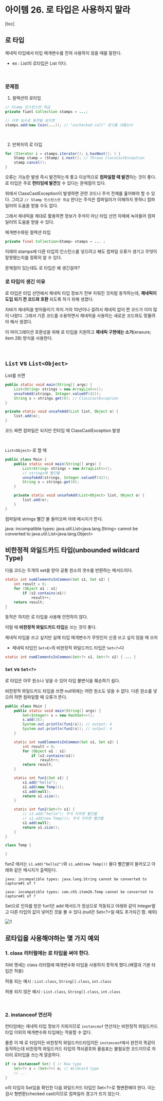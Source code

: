 # 아이템 26. 로 타입은 사용하지 말라

[toc]





## 로 타입

제네릭 타입에서 타입 매개변수를 전혀 사용하지 않을 때를 말한다.

- ex : List<E>의 로타입은 List 이다.

<br>



### 문제점

1. 컬렉션의 로타입

```java
// Stamp 인스턴스만 취급
private fianl Collection stamps = ...;

// 이후 실수로 동전을 넣으면
stamps.add(new Coin(...)); // "unchecked call" 경고를 내뱉는다
```

<br>

2. 반복자의 로 타입

```java
for (Iterator i = stamps.iterator(); i.hasNext(); ) {
	Stamp stamp = (Stamp) i.next(); // Throws ClassCastException
	stamp.cancel();
}
```



오류는 가능한 발생 즉시 발견하는게 좋고 이상적으로 **컴파일할 때 발견**하는 것이 좋다. 로 타입은 주로 **런타임에 발견**할 수 있다는 문제점이 있다.

위에서 ClassCastException이 발생하면 관련 코드나 주석 전체를 훑어봐야 할 수 있다. 그리고 `// Stamp 인스턴스만 취급` 한다는 주석은 컴파일러가 이해하지 못하니 컴파일러의 도움을 받을 수도 없다.

그래서 제네릭을 제대로 활용하면 정보가 주석이 아닌 타입 선언 자체에 녹아들어 컴파일러의 도움을 받을 수 있다.



매개변수화된 컬렉션 타입

```java
private final Collection<Stamp> stamps = ... ;
```

이래야 stamps에 다른 타입의 인스턴스를 넣으려고 해도 컴파일 오류가 생기고 무엇이 잘못됐는지를 정확히 알 수 있다.



문제점이 있는데도 로 타입은 왜 생긴걸까?



### 로 타입이 생긴 이유

로 타입은 타입 선언에서 제네릭 타입 정보가 전부 지워진 것처럼 동작하는데, **제네릭이 도입 되기 전 코드와 호환** 되도록 하기 위해 생겼다.

자바가 제네릭을 받아들이기 까지 거의 10년이나 걸려서 제네릭 없이 짠 코드가 이미 많이 나왔다. 그래서 기존 코드를 수용하면서 제네릭을 사용하는 새로운 코드와도 맞물려야 해서 생겼다.

이 마이그레이션 호환성을 위해 로 타입을 지원하고 **제네릭 구현에는 소거**(erasure; item 28) 방식을 사용한다.



<br>

## `List` vs `List<Object>`

List를 쓰면

```java
public static void main(String[] args) {
    List<String> strings = new ArrayList<>();
    unsafeAdd(strings, Integer.valueOf(42));
    String s = strings.get(0); // ClassCastException
}

private static void unsafeAdd(List list, Object o) {
    list.add(o);
}
```

코드 짜면 컴파일은 되지만 런타임 때 ClassCastException 발생

<br>

`List<Object>` 로 할 때

```java
public class Main {
    public static void main(String[] args) {
        List<String> strings = new ArrayList<>();
        // strings에 빨간불
        unsafeAdd(strings, Integer.valueOf(42));
        String s = strings.get(0);
    }

    private static void unsafeAdd(List<Object> list, Object o) {
        list.add(o);
    }
}
```

컴파일에 strings 빨간 불 들어오며 아래 메시지가 뜬다.

java: incompatible types: java.util.List<java.lang.String> cannot be converted to java.util.List<java.lang.Object>



## 비한정적 와일드카드 타입(unbounded wildcard Type)



다음 코드는 두개의 set을 받아 공통 원소의 갯수를 반환하는 메서드이다.

```java
static int numElementsInCommon(Set s1, Set s2) {
    int result = 0;
    for (Object o1 : s1)
        if (s2.contains(o1))
            result++;
    return result;
}
```

동작은 하지만 로 타입을 사용해 안전하지 않다.

이럴 때 **비한정적 와일드카드 타입**을 쓰는 것이 좋다.

제네릭 타입을 쓰고 싶지만 실제 타입 매개변수가 무엇인지 신경 쓰고 싶지 않을 때 쓰자

- 제네릭 타입인 `Set<E>`의 비한정적 와일드카드 타입은 `Set<?>`다

```java
static int numElementsInCommon(Set<?> s1, Set<?> s2) { ... }
```



### `Set` vs `Set<?>`

로 타입은 아무 원소나 넣을 수 있어 타입 불변식을 훼손하기 쉽다.

비한정적 와일드카드 타입을 쓰면 null외에는 어떤 원소도 넣을 수 없다. 다른 원소를 넣으려 하면 컴파일할 때 오류가 뜬다.



```java
public class Main {
    public static void main(String[] args) {
        Set<Integer> s = new HashSet<>();
        s.add(35);
        System.out.println(fun1(s)); // output: 4
        System.out.println(fun2(s)); // output: 4
    }

    static int numElementsInCommon(Set s1, Set s2) {
        int result = 0;
        for (Object o1 : s1)
            if (s2.contains(o1))
                result++;
        return result;
    }

    static int fun1(Set s1) {
        s1.add("hello");
        s1.add(new Temp());
        s1.add(null);
        return s1.size();
    }

    static int fun2(Set<?> s1) {
        // s1.add("hello"); 주석 지우면 빨간불
        // s1.add(new Temp()); 주석 지우면 빨간불
        s1.add(null);
        return s1.size();
    }
}

class Temp {

}
```

fun2 에서는 `s1.add("hello2")`와 `s1.add(new Temp())` 둘다 빨간불이 들어오고 아래와 같은 메시지가 출력된다.

`java: incompatible types: java.lang.String cannot be converted to capture#1 of ?`

`java: incompatible types: com.ch5.item26.Temp cannot be converted to capture#1 of ?`

Set으로 인자를 받은 fun1은 add 메서드가 정상으로 작동되고 아래와 같이 Integer말고 다른 타입의 값이 넣어진 것을 볼 수 있다.(null은 Set<?>일 때도 추가되긴 함. 예외)

![1](https://user-images.githubusercontent.com/34932546/151137260-0ec7d83e-de96-4d6a-ad8d-924d448b3ce7.png)



## 로타입을 사용해야하는 몇 가지 예외

### 1. class 리터럴에는 로 타입을 써야 한다.

자바 명세는 class 리터럴에 매개변수화 타입을 사용하지 못하게 했다.(배열과 기본 타입은 허용)

허용 되는 예시 : `List.class`, `String[].class`, `int.class` 

허용 되지 않은 예시 : `List.class`, `String[].class`, `int.class`

<br>

### 2. instanceof 연산자

런타임에는 제네릭 타입 정보가 지워지므로 `instanceof` 연산자는 비한정적 와일드카드 타입 이외의 매개변수화 타입에는 적용할 수 없다.

물론 이 때 로 타입이든 비한정적 와일드카드타입이든 `instanceof`에서 완전히 똑같이 동작하는데 비한정적 와일드카드 타입의 꺽쇠괄호와 물음표는 불필요한 코드이므로 차라리 로타입을 쓰는게 깔끔하다.



```java
if (o instanceof Set) { // Raw type
	Set<?> s = (Set<?>) o; // Wildcard type
	// ...
}
```

o의 타입이 Set임을 확인한 다음 와일드카드 타입인 Set<?>로 형변환해야 한다. 이는 검사 형변환(checked cast)이므로 컴파일러 경고가 뜨지 않는다.

